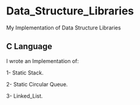 # Data_Structure_Libraries
My Implementation of Data Structure Libraries

## C Language
I wrote an Implementation of:

1- Static Stack.

2- Static Circular Queue.

3- Linked_List.